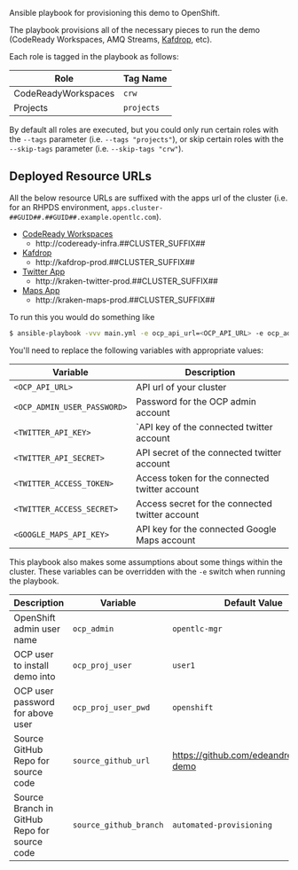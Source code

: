 Ansible playbook for provisioning this demo to OpenShift.

The playbook provisions all of the necessary pieces to run the demo (CodeReady Workspaces, AMQ Streams, [Kafdrop](https://github.com/obsidiandynamics/kafdrop), etc).

Each role is tagged in the playbook as follows:

| Role | Tag Name |
| ---- | -------- |
| CodeReadyWorkspaces | `crw` |
| Projects | `projects` |

By default all roles are executed, but you could only run certain roles with the `--tags` parameter (i.e. `--tags "projects"`), or skip certain roles with the `--skip-tags` parameter (i.e. `--skip-tags "crw"`).

## Deployed Resource URLs
All the below resource URLs are suffixed with the apps url of the cluster (i.e. for an RHPDS environment, `apps.cluster-##GUID##.##GUID##.example.opentlc.com`).

- [CodeReady Workspaces](https://developers.redhat.com/products/codeready-workspaces/overview)
    - http://codeready-infra.##CLUSTER_SUFFIX##
- [Kafdrop](https://github.com/obsidiandynamics/kafdrop)
    - http://kafdrop-prod.##CLUSTER_SUFFIX##
- [Twitter App](../twitter)
    - http://kraken-twitter-prod.##CLUSTER_SUFFIX##
- [Maps App](../maps)
    - http://kraken-maps-prod.##CLUSTER_SUFFIX##

 To run this you would do something like
 ```bash
$ ansible-playbook -vvv main.yml -e ocp_api_url=<OCP_API_URL> -e ocp_admin_pwd=<OCP_ADMIN_USER_PASSWORD> -e twitter_api_key=<TWITTER_API_KEY> -e twitter_api_secret=<TWITTER_API_SECRET> -e twitter_access_token=<TWITTER_ACCESS_TOKEN> -e twitter_access_secret=<TWITTER_ACCESS_SECRET> -e google_maps_api_key=<GOOGLE_MAPS_API_KEY>
 ```

You'll need to replace the following variables with appropriate values:

| Variable | Description |
| -------- | ----------- |
| `<OCP_API_URL>` | API url of your cluster |
| `<OCP_ADMIN_USER_PASSWORD>` | Password for the OCP admin account |
| `<TWITTER_API_KEY>` |`API key of the connected twitter account |
| `<TWITTER_API_SECRET>` | API secret of the connected twitter account |
| `<TWITTER_ACCESS_TOKEN>` | Access token for the connected twitter account |
| `<TWITTER_ACCESS_SECRET>` | Access secret for the connected twitter account |
| `<GOOGLE_MAPS_API_KEY>` | API key for the connected Google Maps account |

This playbook also makes some assumptions about some things within the cluster. These variables can be overridden with the `-e` switch when running the playbook.

| Description | Variable | Default Value |
| ----------- | -------- | ------------- |
| OpenShift admin user name | `ocp_admin` | `opentlc-mgr` |
| OCP user to install demo into | `ocp_proj_user` | `user1` |
| OCP user password for above user | `ocp_proj_user_pwd` | `openshift` |
| Source GitHub Repo for source code | `source_github_url` | https://github.com/edeandrea/kraken-demo |
| Source Branch in GitHub Repo for source code | `source_github_branch` | `automated-provisioning` |
